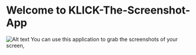 # Welcome to KLICK-The-Screenshot-App
![Alt text](data/KLICK.png?raw=true "Optional Title")
You can use this application to grab the screenshots of your screen, 

